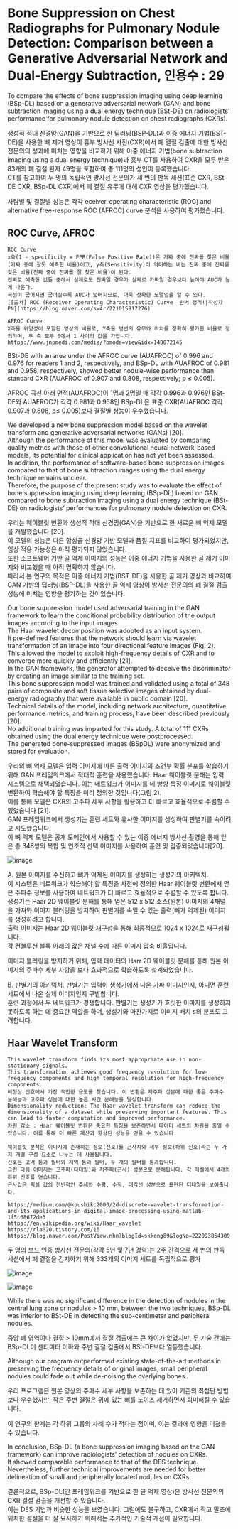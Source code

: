 # Bone Suppression on Chest Radiographs for Pulmonary Nodule Detection: Comparison between a Generative Adversarial Network and Dual-Energy Subtraction, 인용수 : 29
To compare the effects of bone suppression imaging using deep learning (BSp-DL) based on a generative adversarial network (GAN) and bone subtraction imaging using a dual energy technique (BSt-DE) on radiologists’ performance for pulmonary nodule detection on chest radiographs (CXRs).  

생성적 적대 신경망(GAN)을 기반으로 한 딥러닝(BSP-DL)과 이중 에너지 기법(BST-DE)을 사용한 뼈 제거 영상이 흉부 방사선 사진(CXR)에서 폐 결절 검출에 대한 방사선 전문의의 성과에 미치는 영향을 비교하기 위해 이중 에너지 기법(bone subtraction imaging using a dual energy technique)과 흉부 CT를 사용하여 CXR을 모두 받은 83개의 폐 결절 환자 49명을 포함하여 총 111명의 성인이 등록했습니다.  
CT를 참고하여 두 명의 독립적인 방사선 전문의가 세 번의 판독 세션(표준 CXR, BSt-DE CXR, BSp-DL CXR)에서 폐 결절 유무에 대해 CXR 영상을 평가했습니다.

사람별 및 결절별 성능은 각각 eceiver-operating characteristic (ROC) and alternative free-response ROC (AFROC) curve 분석을 사용하여 평가했습니다.  

## ROC Curve, AFROC
```
ROC Curve
x축(1 - specificity = FPR(False Positive Rate))은 가짜 중에 진짜를 찾은 비율(가짜 중에 잘못 예측한 비율)이고, y축(Sensitivity)이 의미하는 바는 진짜 중에 진짜를 찾은 비율(진짜 중에 진짜를 잘 찾은 비율)이 된다.
진짜로 예측한 값들 중에서 실제로도 진짜일 경우가 실제로 가짜일 경우보다 높아야 AUC가 높게 나온다.  
곡선이 굽어지면 굽어질수록 AUC가 넓어지므로, 더욱 정확한 모델임을 알 수 있다. 
[[출처] ROC (Receiver Operating Characteristic) Curve  완벽 정리!|작성자 PN](https://blog.naver.com/sw4r/221015817276)

AFROC Curve
X축을 위양성이 포함된 영상의 비율로, Y축을 병변의 유무와 위치를 정확히 평가한 비율로 정의하며, 두 축 모두 0에서 1 사이의 값을 가집니다.
https://www.jnpmedi.com/media/?bmode=view&idx=140072145
```
BSt-DE with an area under the AFROC curve (AUAFROC) of 0.996 and 0.976 for readers 1 and 2, respectively, and BSp-DL with AUAFROC of 0.981 and 0.958, respectively, showed better nodule-wise performance than standard CXR (AUAFROC of 0.907 and 0.808, respectively; p ≤ 0.005).

AFROC 곡선 아래 면적(AUAFROC)이 1명과 2명일 때 각각 0.996과 0.976인 BSt-DE와 AUAFROC가 각각 0.981과 0.958인 BSp-DL은 표준 CXR(AUAFROC 각각 0.907과 0.808, p≤ 0.005)보다 결절별 성능이 우수했습니다.

We developed a new bone suppression model based on the wavelet transform and generative adversarial networks (GANs) [20].  
Although the performance of this model was evaluated by comparing quality metrics with those of other convolutional neural network-based models, its potential for clinical application has not yet been assessed.  
In addition, the performance of software-based bone suppression images compared to that of bone subtraction images using the dual energy technique remains unclear.  
Therefore, the purpose of the present study was to evaluate the effect of bone suppression imaging using deep learning (BSp-DL) based on GAN compared to bone subtraction imaging using a dual energy technique (BSt-DE) on radiologists’ performances for pulmonary nodule detection on CXR.

우리는 웨이블릿 변환과 생성적 적대 신경망(GAN)을 기반으로 한 새로운 뼈 억제 모델을 개발했습니다 [20].  
이 모델의 성능은 다른 합성곱 신경망 기반 모델과 품질 지표를 비교하여 평가되었지만, 임상 적용 가능성은 아직 평가되지 않았습니다.  
또한 소프트웨어 기반 골 억제 이미지의 성능은 이중 에너지 기법을 사용한 골 제거 이미지와 비교했을 때 아직 명확하지 않습니다.  
따라서 본 연구의 목적은 이중 에너지 기법(BST-DE)을 사용한 골 제거 영상과 비교하여 GAN 기반의 딥러닝(BSP-DL)을 사용한 골 억제 영상이 방사선 전문의의 폐 결절 검출 성능에 미치는 영향을 평가하는 것이었습니다.

Our bone suppression model used adversarial training in the GAN framework to learn the conditional probability distribution of the output images according to the input images.  
The Haar wavelet decomposition was adopted as an input system.  
It pre-defined features that the network should learn via wavelet transformation of an image into four directional feature images (Fig. 2).  
This allowed the model to exploit high-frequency details of CXR and to converge more quickly and efficiently [21].  
In the GAN framework, the generator attempted to deceive the discriminator by creating an image similar to the training set.  
This bone suppression model was trained and validated using a total of 348 pairs of composite and soft tissue selective images obtained by dual-energy radiography that were available in public domain [20].  
Technical details of the model, including network architecture, quantitative performance metrics, and training process, have been described previously [20].  
No additional training was imparted for this study. A total of 111 CXRs obtained using the dual energy technique were postprocessed.  
The generated bone-suppressed images (BSpDL) were anonymized and stored for evaluation.

우리의 뼈 억제 모델은 입력 이미지에 따른 출력 이미지의 조건부 확률 분포를 학습하기 위해 GAN 프레임워크에서 적대적 훈련을 사용했습니다. Haar 웨이블릿 분해는 입력 시스템으로 채택되었습니다. 이는 네트워크가 이미지를 네 방향 특징 이미지로 웨이블릿 변환하여 학습해야 할 특징을 미리 정의한 것입니다(그림 2).  
이를 통해 모델은 CXR의 고주파 세부 사항을 활용하고 더 빠르고 효율적으로 수렴할 수 있었습니다 [21].  
GAN 프레임워크에서 생성기는 훈련 세트와 유사한 이미지를 생성하여 판별기를 속이려고 시도했습니다.  
이 뼈 억제 모델은 공개 도메인에서 사용할 수 있는 이중 에너지 방사선 촬영을 통해 얻은 총 348쌍의 복합 및 연조직 선택 이미지를 사용하여 훈련 및 검증되었습니다[20].  

![image](https://github.com/user-attachments/assets/b16b1699-16e8-4674-a428-f43e669630d1)

A. 원본 이미지를 수신하고 뼈가 억제된 이미지를 생성하는 생성기의 아키텍처.  
이 시스템은 네트워크가 학습해야 할 특징을 사전에 정의한 Haar 웨이블릿 변환에서 얻은 주파수 정보를 사용하여 네트워크가 더 빠르고 효율적으로 수렴할 수 있도록 합니다.  
생성기는 Haar 2D 웨이블릿 분해를 통해 얻은 512 x 512 소스(원본) 이미지의 4채널을 가져와 이미지 블러링을 방지하여 판별기를 속일 수 있는 출력(뼈가 억제된) 이미지를 생성하려고 합니다.  
출력 이미지는 Haar 2D 웨이블릿 재구성을 통해 최종적으로 1024 x 1024로 재구성됩니다.  
각 컨볼루션 블록 아래의 값은 채널 수에 따른 이미지 압축 비율입니다.  

이미지 블러링을 방지하기 위해, 입력 데이터의 Harr 2D 웨이블릿 분해를 통해 원본 이미지의 주파수 세부 사항을 보다 효과적으로 학습하도록 설계되었습니다.

B. 판별기의 아키텍처. 판별기는 입력이 생성기에서 나온 가짜 이미지인지, 아니면 훈련 세트에서 나온 실제 이미지인지 구별합니다.  
훈련 과정에서 두 네트워크가 경쟁합니다. 판별기는 생성기가 흐릿한 이미지를 생성하지 못하도록 하는 데 중요한 역할을 하며, 생성기와 마찬가지로 이미지 배치 s의 분포도 고려합니다.  

## Haar Wavelet Transform
```
This wavelet transform finds its most appropriate use in non-stationary signals.
This transformation achieves good frequency resolution for low-frequency components and high temporal resolution for high-frequency components.
비정상 신호에서 가장 적합한 용도를 찾습니다. 이 변환은 저주파 성분에 대한 좋은 주파수 분해능과 고주파 성분에 대한 높은 시간 분해능을 달성합니다.
Dimensionality reduction: The Haar wavelet transform can reduce the dimensionality of a dataset while preserving important features. This can lead to faster computation and improved performance.
차원 감소 : Haar 웨이블릿 변환은 중요한 특징을 보존하면서 데이터 세트의 차원을 줄일 수 있습니다. 이를 통해 더 빠른 계산과 향상된 성능을 얻을 수 있습니다.

웨이블릿 분석은 이미지에 존재하는 정보(신호)를 근사치와 세부 정보(하위 신호)라는 두 가지 개별 구성 요소로 나누는 데 사용됩니다.
신호는 고역 통과 필터와 저역 통과 필터, 두 개의 필터를 통과합니다.
그런 다음 이미지는 고주파(디테일)와 저주파(근사) 성분으로 분해됩니다. 각 레벨에서 4개의 하위 신호를 얻습니다.
근사값은 픽셀 값의 전반적인 추세와 수평, 수직, 대각선 성분으로 표현된 디테일을 보여줍니다.

https://medium.com/@koushikc2000/2d-discrete-wavelet-transformation-and-its-applications-in-digital-image-processing-using-matlab-1f5c68672de3
https://en.wikipedia.org/wiki/Haar_wavelet
https://rla020.tistory.com/16
https://blog.naver.com/PostView.nhn?blogId=skkong89&logNo=222093854309
```

두 명의 보드 인증 방사선 전문의(각각 5년 및 7년 경력)는 2주 간격으로 세 번의 판독 세션에서 폐 결절을 감지하기 위해 333개의 이미지 세트를 독립적으로 평가

![image](https://github.com/user-attachments/assets/77546761-3516-4969-bbdd-41d406db28d7)


![image](https://github.com/user-attachments/assets/7848d592-3624-4744-93c2-fcb9acb1cf39)


While there was no significant difference in the detection of nodules in the central lung zone or nodules > 10 mm, between the two techniques, BSp-DL was inferior to BSt-DE in detecting the sub-centimeter and peripheral nodules.  

중앙 폐 영역이나 결절 > 10mm에서 결절 검출에는 큰 차이가 없었지만, 두 기술 간에는 BSp-DL이 센티미터 이하와 주변 결절 검출에서 BSt-DE보다 열등했습니다.

Although our program outperformed existing state-of-the-art methods in preserving the frequency details of original images, small peripheral nodules could fade out while de-noising the overlying bones.

우리 프로그램은 원본 영상의 주파수 세부 사항을 보존하는 데 있어 기존의 최첨단 방법보다 우수했지만, 작은 주변 결절은 위에 있는 뼈를 노이즈 제거하면서 희미해질 수 있습니다.

이 연구의 한계는 각 하위 그룹의 사례 수가 적다는 점이며, 이는 결과에 영향을 미쳤을 수 있습니다.  

In conclusion, BSp-DL (a bone suppression imaging based on the GAN framework) can improve radiologists’ detection of nodules on CXRs.  
It showed comparable performance to that of the DES technique.  
Nevertheless, further technical improvements are needed for better delineation of small and peripherally located nodules on CXRs.

결론적으로, BSp-DL(간 프레임워크를 기반으로 한 골 억제 영상)은 방사선 전문의의 CXR 결절 검출을 개선할 수 있습니다.  
이는 DES 기법과 비슷한 성능을 보였습니다. 그럼에도 불구하고, CXR에서 작고 말초에 위치한 결절을 더 잘 묘사하기 위해서는 추가적인 기술적 개선이 필요합니다.


